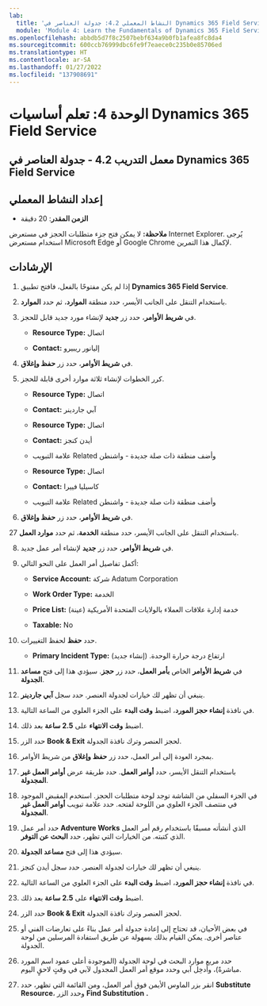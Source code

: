 ```yaml
---
lab:
  title: 'النشاط المعملي 4.2: جدولة العناصر في Dynamics 365 Field Service'
  module: 'Module 4: Learn the Fundamentals of Dynamics 365 Field Service'
ms.openlocfilehash: abbdb5d7f8c2507bebf634a9b0fb1afea8fc8da4
ms.sourcegitcommit: 600ccb76999dbc6fe9f7eaece0c235b0e85706ed
ms.translationtype: HT
ms.contentlocale: ar-SA
ms.lasthandoff: 01/27/2022
ms.locfileid: "137908691"
---
```

<a name="module-4-learn-the-fundamentals-of-dynamics-365-field-service"></a>الوحدة 4: تعلم أساسيات Dynamics 365 Field Service
========================

## <a name="practice-lab-42---schedule-items-in-dynamics-365-field-service"></a>معمل التدريب 4.2 - جدولة العناصر في Dynamics 365 Field Service

## <a name="lab-setup"></a>إعداد النشاط المعملي

  - **الزمن المقدر**: 20 دقيقة

  **ملاحظة:** لا يمكن فتح جزء متطلبات الحجز في مستعرض Internet Explorer. يُرجى استخدام مستعرض Microsoft Edge أو Google Chrome لإكمال هذا التمرين.
  
## <a name="instructions"></a>الإرشادات

1. إذا لم يكن مفتوحًا بالفعل، فافتح تطبيق **Dynamics 365 Field Service**. 

2. باستخدام التنقل على الجانب الأيسر، حدد منطقة **الموارد**، ثم حدد **الموارد**.

3. في **شريط الأوامر**، حدد زر **جديد** لإنشاء مورد جديد قابل للحجز.

    - **Resource Type:** اتصال

    - **Contact:** إليانور ريبيرو

4. في **شريط الأوامر**، حدد زر **حفظ وإغلاق**.

5. كرر الخطوات لإنشاء ثلاثة موارد أخرى قابلة للحجز.

    - **Resource Type:** اتصال

    - **Contact:** آبي جاردينر


    - **Resource Type:** اتصال

    - **Contact:** أيدن كنجز
    
    - علامة التبويب Related وأضف منطقة ذات صلة جديدة - واشنطن


    - **Resource Type:** اتصال

    - **Contact:** كاسيليا فييرا
    
    - علامة التبويب Related وأضف منطقة ذات صلة جديدة - واشنطن


6. في **شريط الأوامر**، حدد زر **حفظ وإغلاق**.

27 باستخدام التنقل على الجانب الأيسر، حدد منطقة **الخدمة**، ثم حدد **موارد العمل**.

8. في **شريط الأوامر**، حدد زر **جديد** لإنشاء أمر عمل جديد.

9. أكمل تفاصيل أمر العمل على النحو التالي:

    - **Service Account:** شركة Adatum Corporation

    - **Work Order Type:** الخدمة

    - **Price List:** خدمة إدارة علاقات العملاء بالولايات المتحدة الأمريكية (عينة)

    - **Taxable:** No

10. حدد **حفظ** لحفظ التغييرات.

    - **Primary Incident Type:** ارتفاع درجة حرارة الوحدة. (إنشاء جديد)

11. في **شريط الأوامر** الخاص **بأمر العمل**، حدد زر **حجز**. سيؤدي هذا إلى فتح **مساعد الجدولة**. 

12. ينبغي أن تظهر لك خيارات لجدولة العنصر. حدد سجل **آبي جاردينر**.

13. في نافذة **إنشاء حجز المورد**، اضبط **وقت البدء** على الجزء العلوي من الساعة التالية.

14. اضبط **وقت الانتهاء** على **2.5 ساعة** بعد ذلك. 

15. حدد الزر **Book &amp; Exit** لحجز العنصر وترك نافذة الجدولة. 

16. بمجرد العودة إلى أمر العمل، حدد زر **حفظ وإغلاق** من شريط الأوامر. 

17. باستخدام التنقل الأيسر، حدد **أوامر العمل**. حدد طريقة عرض **أوامر العمل غير المجدولة**.

18. في الجزء السفلي من الشاشة توجد لوحة متطلبات الحجز. استخدم المقبض الموجود في منتصف الجزء العلوي من اللوحة لفتحه. حدد علامة تبويب **أوامر العمل غير المجدولة**.

19. حدد أمر عمل **Adventure Works** الذي أنشأته مسبقًا باستخدام رقم أمر العمل الذي كتبته. من الخيارات التي تظهر، حدد **البحث عن التوفر**. 

20. سيؤدي هذا إلى فتح **مساعد الجدولة**. 

21. ينبغي أن تظهر لك خيارات لجدولة العنصر. حدد سجل أيدن كنجز.

22. في نافذة **إنشاء حجز المورد**، اضبط **وقت البدء** على الجزء العلوي من الساعة التالية.

23. اضبط **وقت الانتهاء** على **2.5 ساعة** بعد ذلك. 

24. حدد الزر **Book &amp; Exit** لحجز العنصر وترك نافذة الجدولة. 

25. في بعض الأحيان، قد تحتاج إلى إعادة جدولة أمر عمل بناءً على تعارضات الفني أو عناصر أخرى. يمكن القيام بذلك بسهولة عن طريق استفادة المرسلين من لوحة الجدولة. 

26. حدد مربع موارد البحث في لوحة الجدولة (الموجودة أعلى عمود اسم المورد مباشرةً)، وأدخِل آبي وحدد موقع أمر العمل المجدول لآبي في وقتٍ لاحقٍ اليوم. 

27. انقر بزر الماوس الأيمن فوق أمر العمل، ومن القائمة التي تظهر، حدد **Substitute Resource**، وحدد الزر **Find Substitution** **.**


